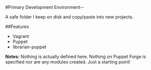#Primary Development Environment--

A safe folder I keep on disk and copy/paste into new projects.

##Features
- Vagrant
- Puppet
- librarian-puppet

**Notes:** Nothing is actually defined here. Nothing on Puppet Forge is specified nor are any modules created. Just a starting point!

